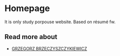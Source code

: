 # Homepage
It is only study porpouse website. Based on résumé fw.

## Read more about 
- [GRZEGORZ BRZĘCZYSZCZYKIEWICZ](https://dimakosiczenko.github.io/homepage/)


